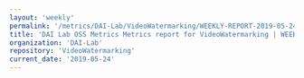 ```yaml
---
layout: 'weekly'
permalink: '/metrics/DAI-Lab/VideoWatermarking/WEEKLY-REPORT-2019-05-24'
title: 'DAI Lab OSS Metrics Metrics report for VideoWatermarking | WEEKLY-REPORT-2019-05-24'
organization: 'DAI-Lab'
repository: 'VideoWatermarking'
current_date: '2019-05-24'
---
```

